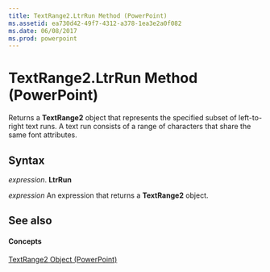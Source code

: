 ```yaml
---
title: TextRange2.LtrRun Method (PowerPoint)
ms.assetid: ea730d42-49f7-4312-a378-1ea3e2a0f082
ms.date: 06/08/2017
ms.prod: powerpoint
---
```



# TextRange2.LtrRun Method (PowerPoint)

Returns a  **TextRange2** object that represents the specified subset of left-to-right text runs. A text run consists of a range of characters that share the same font attributes.


## Syntax

 _expression_. **LtrRun**

 _expression_ An expression that returns a **TextRange2** object.


## See also


#### Concepts


[TextRange2 Object (PowerPoint)](textrange2-object-powerpoint.md)


